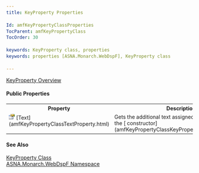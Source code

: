 ```yaml
---
title: KeyProperty Properties

Id: amfKeyPropertyClassProperties
TocParent: amfKeyPropertyClass
TocOrder: 30

keywords: KeyProperty class, properties
keywords: properties [ASNA.Monarch.WebDspF], KeyProperty class

---
```


[KeyProperty Overview](amfKeyPropertyClass.html) 

#### Public Properties
<table class="mytable" cellspacing="0" cellpadding="4" width="90%">
          <colgroup>
           <col width="30%" />
           <col width="70%" />
          </colgroup>
          <tr><th>Property</th>
          <th>Description</th>
          </tr>
          <tr valign="top">
            <td><img height="16" alt="public properties" src="Images/property.bmp" width="16" border="0" />
              [Text](amfKeyPropertyClassTextProperty.html)
            </td>
            <td>Gets the additional text
            assigned to the function key in the 
            [
            constructor](amfKeyPropertyClassKeyPropertyConstructor3.html).</td>
          </tr>
</table>

#### See Also
[KeyProperty
      Class](amfKeyPropertyClass.html)
      <br />
      [
      ASNA.Monarch.WebDspF Namespace](amfWebDspFNamespace.html)

